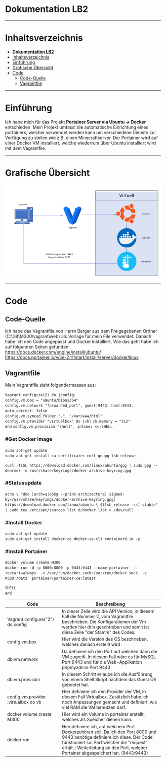 # **Dokumentation LB2**

---

# Inhaltsverzeichnis

- [**Dokumentation LB2**](#dokumentation-lb2)
- [Inhaltsverzeichnis](#inhaltsverzeichnis)
- [Einführung](#einführung)
- [Grafische Übersicht](#grafische-übersicht)
- [Code](#code)
  - [Code-Quelle](#code-quelle)
  - [Vagrantfile](#vagrantfile)

---

# Einführung
Ich habe mich für das Projekt **Portainer Server via Ubuntu -> Docker** entschieden.
Mein Projekt umfasst die automatische Einrichtung eines portainers, welcher verwendet werden kann um verschiedene Dienste zur Verfügung zu stellen wie z.B. einen Minecraftserver. 
Der Portainer wird auf einer Docker VM installiert, welche wiederrum über Ubuntu installiert wird mit dem Vagrantfile. 


---
<a name="grafische"></a>
# Grafische Übersicht
![image](https://github.com/RobinGantenbein/M300-Services/blob/main/lb2/images/Grafik.jpg)  



---  

# Code

## Code-Quelle
Ich habe das Vagrantfile von Herrn Berger aus dem Freigegebenen Ordner (C:\Git\M300\vagrant\web) als Vorlage für mein File verwendet. 
Danach habe ich den Code angepasst und Docker installiert. 
Wie das geht habe ich auf folgenden Seiten gefunden: 
https://docs.docker.com/engine/install/ubuntu/ 
https://docs.portainer.io/v/ce-2.11/start/install/server/docker/linux


## Vagrantfile

Mein Vagrantfile sieht folgendermassen aus:    

`Vagrant.configure(2) do |config|  `  
  `config.vm.box = "ubuntu/bionic64"`  
  `config.vm.network "forwarded_port", guest:9443, host:9443, auto_correct: false`  
  `config.vm.synced_folder ".", "/var/www/html"  `  
`config.vm.provider "virtualbox" do |vb|`
  `vb.memory = "512"  `  
`end` 
`config.vm.provision "shell", inline: <<-SHELL  `    

<h3>#Get Docker Image</h3>

`sudo apt-get update`  
`sudo apt-get install ca-certificates curl gnupg lsb-release`  

`curl -fsSL https://download.docker.com/linux/ubuntu/gpg | sudo gpg --dearmor -o /usr/share/keyrings/docker-archive-keyring.gpg`

<h3>#Statusupdate</h3>

`echo \
  "deb [arch=$(dpkg --print-architecture) signed-by=/usr/share/keyrings/docker-archive-keyring.gpg] https://download.docker.com/linux/ubuntu \
  $(lsb_release -cs) stable" | sudo tee /etc/apt/sources.list.d/docker.list > /dev/null`

<h3>#Install Docker</h3>

`sudo apt-get update  `  
`sudo apt-get install docker-ce docker-ce-cli containerd.io -y`

<h3>#Install Portainer</h3>

`docker volume create M300`  
`docker run -d -p 8000:8000 -p 9443:9443 --name portainer 
    --restart=always 
    -v /var/run/docker.sock:/var/run/docker.sock 
    -v M300:/data 
    portainer/portainer-ce:latest`  
  
`SHELL`  
`end`


| Code | Beschreibung |
| -------------- | ----------------- |
| Vagrant.configure("2") do config | In dieser Zeile wird die API Version, in diesem Fall die Nummer 2, vom Vagrantfile beschrieben. Die Konfigurationen der Vm werden hier drin geschrieben und somit ist diese Zeile "der Stamm" des Codes.  |
| config.vm.box | Hier wird die Version des OS beschrieben, welches danach erstellt wird |
| db.vm.network | Da definiere ich den Port auf welchen dann die VM zugreift. In diesem Fall wäre es für MySQL Port 9443 und für die Web-Applikation phpmyadmin Port 9443.  |
| db.vm.provision | In diesem Schritt erlaube ich die Ausführung von einem Shell Skript nachdem das Guest OS gebootet hat. |
| config.vm.provider :virtualbox do vb | Hier definiere ich den Provider der VM, in diesem Fall Virtualbox. Zusätzlich habe ich noch Anpassungen gemacht und definiert, wie viel RAM die VM benutzen darf.  |
| docker volume create M300 | Hier wird ein Volume in portainer erstellt, welches als Speicher dienen kann. |
| docker run | Hier definiere ich, auf welchem Port Dockerzuhören soll. Da ich den Port 8000 und 9443 benötige definiere ich diese. Der Code funktioniert so: Port welcher die "request" erhält : Weiterleitung an den Port, welcher Portainer abgespeichert hat. (9443:9443)|  

